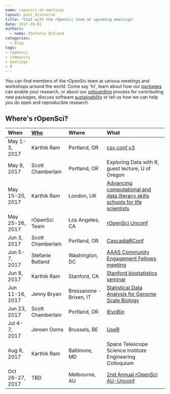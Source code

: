 ```yaml
---
name: ropensci-at-meetings
layout: post_discourse
title: "Chat with the rOpenSci team at upcoming meetings"
date: 2017-05-01
authors:
  - name: Stefanie Butland
categories:
  - blog
tags:
- ropensci
- community
- meetings
- R
---
```


You can find members of the rOpenSci team at various meetings and workshops around the world. Come say 'hi', learn about how our [packages](https://ropensci.org/packages/) can enable your research, or about our [onboarding](https://github.com/ropensci/onboarding) process for contributing new packages, discuss software [sustainability](https://ropensci.org/blog/blog/2016/05/25/software-sustanability-ropensci) or tell us how we can help you do open and reproducible research.

Where's rOpenSci?
-----------------------------------------------------------------
<table class="table">
<thead>
<tr>
	<th style="text-align:left;">When</th>
	<th style="text-align:left;"><a href="https://ropensci.org/about/#leadership">Who</a></th>
	<th style="text-align:left;">Where</th>
	<th style="text-align:left;">What</th>
</tr>
</thead>

<tbody>
<tr>
	<td>May 1-3, 2017</td>
	<td>Karthik Ram</td>
	<td>Portland, OR</td>
	<td><a href="https://csvconf.com/">csv,conf,v3</a></td>
</tr>
<tr>
	<td>May 9, 2017</td>
	<td>Scott Chamberlain</td>
	<td>Portland, OR</td>
	<td>Exploring Data with R, guest lecture, U of Oregon</td>
</tr>
<tr>
	<td>May 15-20, 2017</td>
	<td>Karthik Ram</td>
	<td>London, UK</td>
	<td><a href="http://www.nhm.ac.uk/our-science/courses-and-students/advancing-computational-and-data-literacy-for-life-scientists.html">Advancing computational and data literacy skills schools for life scientists</a></td>
</tr>
<tr>
	<td>May 25-26, 2017</td>
	<td>rOpenSci Team</td>
	<td>Los Angeles, CA</td>
	<td><a href="http://unconf17.ropensci.org/">rOpenSci Unconf</a></td>
</tr>
<tr>
	<td>Jun 3, 2017</td>
	<td>Scott Chamberlain</td>
	<td>Portland, OR</td>
	<td><a href="https://cascadiarconf.com/">CascadiaRConf</a></td>
</tr>
<tr>
	<td>Jun 5-7, 2017</td>
	<td>Stefanie Butland</td>
	<td>Washington, DC</td>
	<td><a href="https://www.aaas.org/cefp/meet-our-fellows">AAAS Community Engagement Fellows meeting</a></td>
</tr>
<tr>
	<td>Jun 8, 2017</td>
	<td>Karthik Ram</td>
	<td>Stanford, CA</td>
	<td><a href="http://med.stanford.edu/dbds/education/workshop.html">Stanford biostatistics seminar</a></td>
</tr>
<tr>
	<td>Jun 11-16, 2017</td>
	<td>Jenny Bryan</td>
	<td>Bressanone - Brixen, IT</td>
	<td><a href="http://www.huber.embl.de/csama2017/">Statistical Data Analysis for Genome Scale Biology</a></td>
</tr>
<tr>
	<td>Jun 23, 2017</td>
	<td>Scott Chamberlain</td>
	<td>Portland, OR</td>
	<td><a href="http://www.ievobio.org/">iEvoBio</a></td>
</tr>
<tr>
	<td>Jul 4-7, 2017</td>
	<td>Jeroen Ooms</td>
	<td>Brussels, BE</td>
	<td><a href="https://user2017.brussels/">UseR</a></td>
</tr>
<tr>
	<td>Aug 8, 2017</td>
	<td>Karthik Ram</td>
	<td>Baltimore, MD</td>
	<td>Space Telescope Science Institute Engineering Colloquium</td>
</tr>
<tr>
	<td>Oct 26-27, 2017</td>
	<td>TBD</td>
	<td>Melbourne, AU</td>
	<td><a href="https://njtierney.typeform.com/to/RzeQVp">2nd Annual rOpenSci AU-Unconf</a></td>
</tr>
</tbody>
</table>

